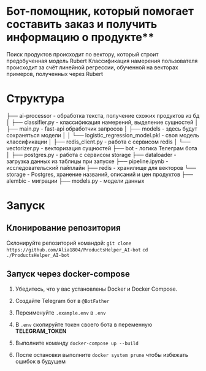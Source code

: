 # Бот-помощник, который помогает составить заказ и получить информацию о продукте**

Поиск продуктов происходит по вектору, который строит предобученная модель Rubert
Классификация намерения пользователя происходит за счёт линейной регрессии, обученной на векторах примеров, полученных через Rubert

# Структура

├── ai-processor - обработка текста, получение схожих продуктов из бд
│   ├── classifier.py - классификация намерений, выделение сущностей
│   ├── main.py - fast-api обработчик запросов
│   ├── models - здесь будут сохраняться модели
│   │   └── logistic_regression_model.pkl - своя модель классификации
│   ├── redis_client.py - работа с сервисом redis
│   └── vectorizer.py - векторизация сущностей
├── bot - логика Телеграм бота
│   ├── postgres.py - работа с сервисом storage
├── dataloader - загрузка данных из таблицы при запуске
├── pipeline.ipynb - исследовательский пайплайн
├── redis - хранилище для векторов
└── storage - Postgres, хранение названий, описаний и цен продуктов
    ├── alembic - миграции
    ├── models.py - модели данных

# Запуск

## Клонирование репозитория

Склонируйте репозиторий командой:
```git clone https://github.com/Alia1804/ProductsHelper_AI-bot```
```cd ./ProductsHelper_AI-bot```

## Запуск через docker-compose

1. Убедитесь, что у вас установлены Docker и Docker Compose.

2. Создайте Telegram бот в `@BotFather`

3. Переименуйте `.example.env` в `.env`  

4. В `.env` скопируйте токен своего бота в  переменную **TELEGRAM_TOKEN**

5. Выполните команду ```docker-compose up --build```

6. После остановки выполните ```docker system prune``` чтобы избежать ошибок в будущем